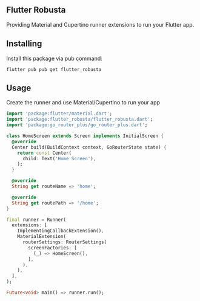 Flutter Robusta
---------------

Providing Material and Cupertino runner extensions to run your Flutter app.

Installing
----------

Install this package via pub command:

```
flutter pub pub get flutter_robusta
```

Usage
-----

Create the runner and use Material/Cupertino to run your app

```dart
import 'package:flutter/material.dart';
import 'package:flutter_robusta/flutter_robusta.dart';
import 'package:go_router_plus/go_router_plus.dart';

class HomeScreen extends Screen implements InitialScreen {
  @override
  Center build(BuildContext context, GoRouterState state) {
    return const Center(
      child: Text('Home Screen'),
    );
  }

  @override
  String get routeName => 'home';

  @override
  String get routePath => '/home';
}

final runner = Runner(
  extensions: [
    ImplementingCallbackExtension(),
    MaterialExtension(
      routerSettings: RouterSettings(
        screenFactories: [
          (_) => HomeScreen(),
        ],
      ),
    ),
  ],
);

Future<void> main() => runner.run();
```